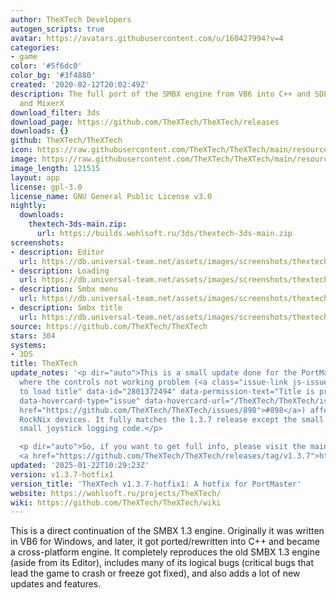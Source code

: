 ```yaml
---
author: TheXTech Developers
autogen_scripts: true
avatar: https://avatars.githubusercontent.com/u/160427994?v=4
categories:
- game
color: '#5f6dc0'
color_bg: '#3f4880'
created: '2020-02-12T20:02:49Z'
description: The full port of the SMBX engine from VB6 into C++ and SDL2, FreeImage
  and MixerX
download_filter: 3ds
download_page: https://github.com/TheXTech/TheXTech/releases
downloads: {}
github: TheXTech/TheXTech
icon: https://raw.githubusercontent.com/TheXTech/TheXTech/main/resources/icon/thextech_48.png
image: https://raw.githubusercontent.com/TheXTech/TheXTech/main/resources/wiiu/wuhb-splash.png
image_length: 121515
layout: app
license: gpl-3.0
license_name: GNU General Public License v3.0
nightly:
  downloads:
    thextech-3ds-main.zip:
      url: https://builds.wohlsoft.ru/3ds/thextech-3ds-main.zip
screenshots:
- description: Editor
  url: https://db.universal-team.net/assets/images/screenshots/thextech/editor.png
- description: Loading
  url: https://db.universal-team.net/assets/images/screenshots/thextech/loading.png
- description: Smbx menu
  url: https://db.universal-team.net/assets/images/screenshots/thextech/smbx-menu.png
- description: Smbx title
  url: https://db.universal-team.net/assets/images/screenshots/thextech/smbx-title.png
source: https://github.com/TheXTech/TheXTech
stars: 304
systems:
- 3DS
title: TheXTech
update_notes: '<p dir="auto">This is a small update done for the PortMaster build
  where the controls not working problem (<a class="issue-link js-issue-link" data-error-text="Failed
  to load title" data-id="2801372494" data-permission-text="Title is private" data-url="https://github.com/TheXTech/TheXTech/issues/898"
  data-hovercard-type="issue" data-hovercard-url="/TheXTech/TheXTech/issues/898/hovercard"
  href="https://github.com/TheXTech/TheXTech/issues/898">#898</a>) affected to some
  RockNix devices. It fully matches the 1.3.7 release except the small tweak on the
  small joystick logging code.</p>

  <p dir="auto">So, if you want to get full info, please visit the main release page:
  <a href="https://github.com/TheXTech/TheXTech/releases/tag/v1.3.7">https://github.com/TheXTech/TheXTech/releases/tag/v1.3.7</a></p>'
updated: '2025-01-22T10:29:23Z'
version: v1.3.7-hotfix1
version_title: 'TheXTech v1.3.7-hotfix1: A hotfix for PortMaster'
website: https://wohlsoft.ru/projects/TheXTech/
wiki: https://github.com/TheXTech/TheXTech/wiki
---
```

This is a direct continuation of the SMBX 1.3 engine. Originally it was written in VB6 for Windows, and later, it got ported/rewritten into C++ and became a cross-platform engine. It completely reproduces the old SMBX 1.3 engine (aside from its Editor), includes many of its logical bugs (critical bugs that lead the game to crash or freeze got fixed), and also adds a lot of new updates and features.